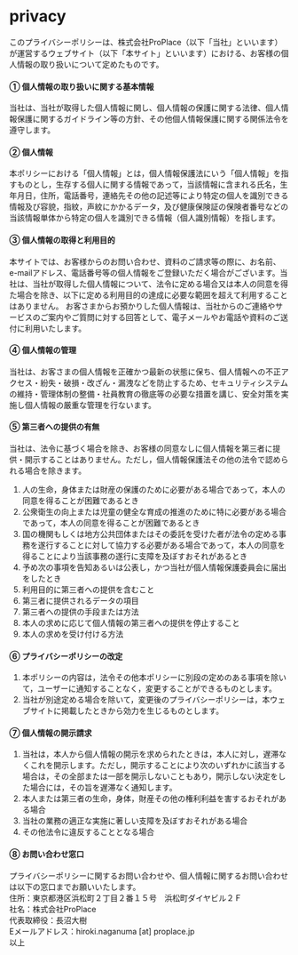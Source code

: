 # privacy

このプライバシーポリシーは、株式会社ProPlace（以下「当社」といいます）が運営するウェブサイト（以下「本サイト」といいます）における、お客様の個人情報の取り扱いについて定めたものです。

#### ①	個人情報の取り扱いに関する基本情報
当社は、当社が取得した個人情報に関し、個人情報の保護に関する法律、個人情報保護に関するガイドライン等の方針、その他個人情報保護に関する関係法令を遵守します。

#### ②	個人情報
本ポリシーにおける「個人情報」とは，個人情報保護法にいう「個人情報」を指すものとし，生存する個人に関する情報であって，当該情報に含まれる氏名，生年月日，住所，電話番号，連絡先その他の記述等により特定の個人を識別できる情報及び容貌，指紋，声紋にかかるデータ，及び健康保険証の保険者番号などの当該情報単体から特定の個人を識別できる情報（個人識別情報）を指します。

#### ③	個人情報の取得と利用目的
本サイトでは、お客様からのお問い合わせ、資料のご請求等の際に、お名前、e-mailアドレス、電話番号等の個人情報をご登録いただく場合がございます。当社は、当社が取得した個人情報について、法令に定める場合又は本人の同意を得た場合を除き、以下に定める利用目的の達成に必要な範囲を超えて利用することはありません。
お客さまからお預かりした個人情報は、当社からのご連絡やサービスのご案内やご質問に対する回答として、電子メールやお電話や資料のご送付に利用いたします。

#### ④	個人情報の管理
当社は、お客さまの個人情報を正確かつ最新の状態に保ち、個人情報への不正アクセス・紛失・破損・改ざん・漏洩などを防止するため、セキュリティシステムの維持・管理体制の整備・社員教育の徹底等の必要な措置を講じ、安全対策を実施し個人情報の厳重な管理を行ないます。

#### ⑤	第三者への提供の有無
当社は、法令に基づく場合を除き、お客様の同意なしに個人情報を第三者に提供・開示することはありません。ただし，個人情報保護法その他の法令で認められる場合を除きます。
1.	人の生命，身体または財産の保護のために必要がある場合であって，本人の同意を得ることが困難であるとき
2.	公衆衛生の向上または児童の健全な育成の推進のために特に必要がある場合であって，本人の同意を得ることが困難であるとき
3.	国の機関もしくは地方公共団体またはその委託を受けた者が法令の定める事務を遂行することに対して協力する必要がある場合であって，本人の同意を得ることにより当該事務の遂行に支障を及ぼすおそれがあるとき
4.	予め次の事項を告知あるいは公表し，かつ当社が個人情報保護委員会に届出をしたとき 
1.	利用目的に第三者への提供を含むこと
2.	第三者に提供されるデータの項目
3.	第三者への提供の手段または方法
4.	本人の求めに応じて個人情報の第三者への提供を停止すること
5.	本人の求めを受け付ける方法

#### ⑥	プライバシーポリシーの改定
1.	本ポリシーの内容は，法令その他本ポリシーに別段の定めのある事項を除いて，ユーザーに通知することなく，変更することができるものとします。
2.	当社が別途定める場合を除いて，変更後のプライバシーポリシーは，本ウェブサイトに掲載したときから効力を生じるものとします。

#### ⑦	個人情報の開示請求
1. 当社は，本人から個人情報の開示を求められたときは，本人に対し，遅滞なくこれを開示します。ただし，開示することにより次のいずれかに該当する場合は，その全部または一部を開示しないこともあり，開示しない決定をした場合には，その旨を遅滞なく通知します。 
2. 本人または第三者の生命，身体，財産その他の権利利益を害するおそれがある場合
3. 当社の業務の適正な実施に著しい支障を及ぼすおそれがある場合
4. その他法令に違反することとなる場合

#### ⑧	お問い合わせ窓口
プライバシーポリシーに関するお問い合わせや、個人情報に関するお問い合わせは以下の窓口までお願いいたします。<br>
住所：東京都港区浜松町２丁目２番１５号　浜松町ダイヤビル２Ｆ　<br>
社名：株式会社ProPlace　<br>
代表取締役：長沼大樹　<br>
Eメールアドレス：hiroki.naganuma [at] proplace.jp　<br>
以上
